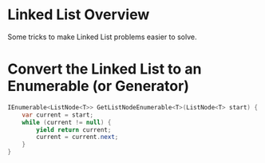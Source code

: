 # Linked List Overview

Some tricks to make Linked List problems easier to solve.

# Convert the Linked List to an Enumerable (or Generator)

```c#
IEnumerable<ListNode<T>> GetListNodeEnumerable<T>(ListNode<T> start) {
    var current = start;
    while (current != null) {
        yield return current;
        current = current.next;
    }
}
```